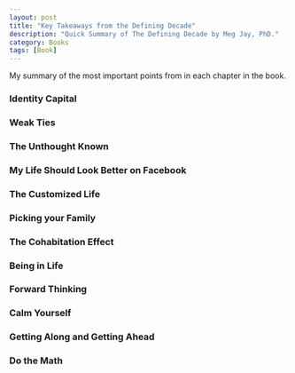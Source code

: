 ```yaml
---
layout: post
title: "Key Takeaways from the Defining Decade"
description: "Quick Summary of The Defining Decade by Meg Jay, PhD."
category: Books
tags: [Book]
---
```


My summary of the most important points from in each chapter in the book.


### Identity Capital

### Weak Ties

### The Unthought Known

### My Life Should Look Better on Facebook

### The Customized Life

### Picking your Family

### The Cohabitation Effect

### Being in Life

### Forward Thinking 

### Calm Yourself

### Getting Along and Getting Ahead

### Do the Math